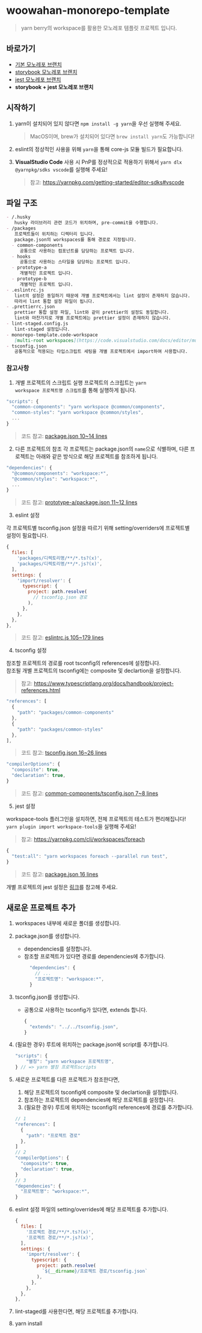 # woowahan-monorepo-template

> yarn berry의 workspace를 활용한 모노레포 템플릿 프로젝트 입니다.  

## 바로가기

- [기본 모노레포 브랜치](https://github.com/kowoohyuk/monorepo-template/tree/normal)
- [storybook 모노레포 브랜치](https://github.com/kowoohyuk/monorepo-template/tree/storybook)
- [jest 모노레포 브랜치](https://github.com/kowoohyuk/monorepo-template/tree/jest)
- **storybook + jest 모노레포 브랜치**

## 시작하기

1. yarn이 설치되어 있지 않다면 <code>npm install -g yarn</code>을 우선 실행해 주세요. 
   > MacOS이며, brew가 설치되어 있다면 <code>brew install yarn</code>도 가능합니다!

2. eslint의 정상적인 사용을 위해 <code>yarn</code>을 통해 core-js 모듈 빌드가 필요합니다.

3. **VisualStudio Code** 사용 시 PnP를 정상적으로 적용하기 위해서 <code>yarn dlx @yarnpkg/sdks vscode</code>를 실행해 주세요!  
   > 참고: <https://yarnpkg.com/getting-started/editor-sdks#vscode>
## 파일 구조

```markdown
- /.husky
   husky 라이브러리 관련 코드가 위치하며, pre-commit을 수행합니다.
- /packages
   프로젝트들이 위치하는 디렉터리 입니다.
   package.json의 workspaces를 통해 경로로 지정됩니다.
  - common-components
     공통으로 사용하는 컴포넌트를 담당하는 프로젝트 입니다.
  - hooks
     공통으로 사용하는 스타일을 담당하는 프로젝트 입니다.
  - prototype-a
     개별적인 프로젝트 입니다.
  - prototype-b
     개별적인 프로젝트 입니다.
- .eslintrc.js
   lint의 설정은 동일하기 때문에 개별 프로젝트에서는 lint 설정이 존재하지 않습니다.  
   따라서 lint 통합 설정 파일이 됩니다.
- .prettierrc.json
   prettier 통합 설정 파일, lint와 같이 prettier의 설정도 동일합니다.  
   lint와 마찬가지로 개별 프로젝트에는 prettier 설정이 존재하지 않습니다.
- lint-staged.config.js
   lint-staged 설정입니다.
- monorepo-template.code-workspace
   [multi-root workspaces](https://code.visualstudio.com/docs/editor/multi-root-workspaces)를 위한 파일입니다.
- tsconfig.json
   공통적으로 적용되는 타입스크립트 세팅을 개별 프로젝트에서 import하여 사용합니다.
```

### 참고사항

1. 개별 프로젝트의 스크립트 실행
프로젝트의 스크립트는 <code>yarn workspace 프로젝트명 스크립트</code>를 통해 실행하게 됩니다.

```js
"scripts": {
  "common-components": "yarn workspace @common/components",
  "common-styles": "yarn workspace @common/styles",
  ...
}
```
> 코드 참고: [package.json 10~14 lines](/package.json)

2. 다른 프로젝트의 참조
각 프로젝트는 package.json의 <code>name</code>으로 식별하며, 다른 프로젝트는 아래와 같은 방식으로 해당 프로젝트를 참조하게 됩니다.

```js
"dependencies": {
  "@common/components": "workspace:*",
  "@common/styles": "workspace:*",
  ...
}
```
> 코드 참고: [prototype-a/package.json 11~12 lines](/packages/prototype-a/package.json)

3. eslint 설정

각 프로젝트별 tsconfig.json 설정을 따르기 위해 setting/overriders에 프로젝트별 설정이 필요합니다.

```js
{
  files: [
    'packages/디렉토리명/**/*.ts?(x)',
    'packages/디렉토리명/**/*.js?(x)',
  ],
  settings: {
    'import/resolver': {
      typescript: {
        project: path.resolve(
          // tsconfig.json 경로
        ),
      },
    },
  },
},
```
> 코드 참고: [eslintrc.js 105~179 lines](/.eslintrc.js)

4. tsconfig 설정

참조할 프로젝트의 경로를 root tsconfig의 references에 설정합니다.  
참조될 개별 프로젝트의 tsconfig에는 composite 및 declartion을 설정합니다.
> 참고: <https://www.typescriptlang.org/docs/handbook/project-references.html>

```js
"references": [
  {
    "path": "packages/common-components"
  },
  {
    "path": "packages/common-styles"
  },
],
```
> 코드 참고: [tsconfig.json 16~26 lines](/tsconfig.json)

```js
"compilerOptions": {
  "composite": true,
  "declaration": true,
}
```
> 코드 참고: [common-components/tsconfig.json 7~8 lines](/packages/common-components/tsconfig.json)

5. jest 설정

workspace-tools 플러그인을 설치하면, 전체 프로젝트의 테스트가 편리해집니다! <code>yarn plugin import workspace-tools</code>을 실행해 주세요!
> 참고: <https://yarnpkg.com/cli/workspaces/foreach>

```js
{
  "test:all": "yarn workspaces foreach --parallel run test",
}
```
> 코드 참고: [package.json 16 lines](/package.json)

개별 프로젝트의 jest 설정은 [링크](/packages/common-components)를 참고해 주세요.

## 새로운 프로젝트 추가

1. workspaces 내부에 새로운 폴더를 생성합니다.

2. package.json를 생성합니다.
   - dependencies를 설정합니다.
   - 참조할 프로젝트가 있다면 경로를 dependencies에 추가합니다.
      ```js
        "dependencies": {
          // ...
          "프로젝트명": "workspace:*",
        }
      ```
3. tsconfig.json를 생성합니다.
   - 공통으로 사용하는 tsconfig가 있다면, extends 합니다.
     ```js
     {
       "extends": "../../tsconfig.json",
     }
     ```
4. (필요한 경우) 루트에 위치하는 package.json에 script를 추가합니다.
    ```js
    "scripts": {
        "별칭": "yarn workspace 프로젝트명",
    } // => yarn 별칭 프로젝트scripts
    ```
5. 새로운 프로젝트를 다른 프로젝트가 참조한다면,
    1. 해당 프로젝트의 tsconfig에 composite 및 declartion을 설정합니다.
    2. 참조하는 프로젝트의 dependencies에 해당 프로젝트를 설정합니다.
    3. (필요한 경우) 루트에 위치하는 tsconfig의 references에 경로를 추가합니다.
    ```js
    // 1  
    "references": [
      {
        "path": "프로젝트 경로"
      },
    ]
    // 2
    "compilerOptions": {
      "composite": true,
      "declaration": true,
    }
    // 3
    "dependencies": {
      "프로젝트명": "workspace:*",
    }
    ```
6. eslint 설정 파일의 setting/overrides에 해당 프로젝트를 추가합니다.
    ```js
    {
      files: [
        '프로젝트 경로/**/*.ts?(x)',
        '프로젝트 경로/**/*.js?(x)',
      ],
      settings: {
        'import/resolver': {
          typescript: {
            project: path.resolve(
              `${__dirname}/프로젝트 경로/tsconfig.json`
            ),
          },
        },
      },
    },
    ```
7. lint-staged를 사용한다면, 해당 프로젝트를 추가합니다. 
8. yarn install
